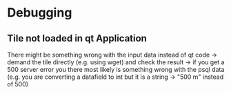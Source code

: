 # Debugging
## Tile not loaded in qt Application
There might be something wrong with the input data instead of qt code
	-> demand the tile directly (e.g. using wget) and check the result
	-> if you get a 500 server error you there most likely is something wrong with the psql data (e.g. you are converting a datafield to int but it is a string -> "500 m" instead of 500)
